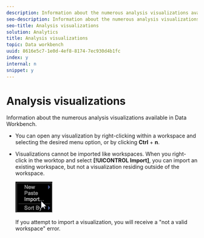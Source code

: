 ```yaml
---
description: Information about the numerous analysis visualizations available in Data Workbench.
seo-description: Information about the numerous analysis visualizations available in Data Workbench.
seo-title: Analysis visualizations
solution: Analytics
title: Analysis visualizations
topic: Data workbench
uuid: 8616e5c7-1e0d-4ef8-8174-7ec930d4b1fc
index: y
internal: n
snippet: y
---
```


# Analysis visualizations

Information about the numerous analysis visualizations available in Data Workbench.

* You can open any visualization by right-clicking within a workspace and selecting the desired menu option, or by clicking **Ctrl** + **n**. 

* Visualizations cannot be imported like workspaces. When you right-click in the worktop and select **[!UICONTROL Import]**, you can import an existing workspace, but not a visualization residing outside of the workspace.

  ![](assets/import_workspace.png)

  If you attempt to import a visualization, you will receive a "not a valid workspace" error.

